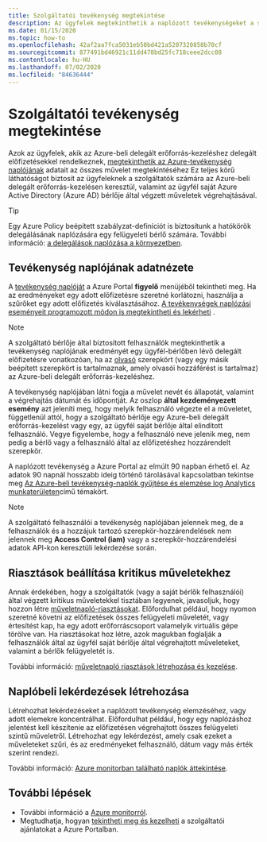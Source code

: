 ```yaml
---
title: Szolgáltatói tevékenység megtekintése
description: Az ügyfelek megtekinthetik a naplózott tevékenységeket a szolgáltatók által az Azure-beli delegált erőforrás-kezelésen keresztül végrehajtott műveletek megtekintéséhez.
ms.date: 01/15/2020
ms.topic: how-to
ms.openlocfilehash: 42af2aa7fca5031eb50bd421a5207320858b70cf
ms.sourcegitcommit: 877491bd46921c11dd478bd25fc718ceee2dcc08
ms.contentlocale: hu-HU
ms.lasthandoff: 07/02/2020
ms.locfileid: "84636444"
---
```

# <a name="view-service-provider-activity"></a>Szolgáltatói tevékenység megtekintése

Azok az ügyfelek, akik az Azure-beli delegált erőforrás-kezeléshez delegált előfizetésekkel rendelkeznek, [megtekinthetik az Azure-tevékenység naplójának](../../azure-monitor/platform/platform-logs-overview.md) adatait az összes művelet megtekintéséhez Ez teljes körű láthatóságot biztosít az ügyfeleknek a szolgáltatók számára az Azure-beli delegált erőforrás-kezelésen keresztül, valamint az ügyfél saját Azure Active Directory (Azure AD) bérlője által végzett műveletek végrehajtásával.

> [!TIP]
> Egy Azure Policy beépített szabályzat-definíciót is biztosítunk a hatókörök delegálásának naplózására egy felügyeleti bérlő számára. További információ: [a delegálások naplózása a környezetben](view-manage-service-providers.md#audit-delegations-in-your-environment).

## <a name="view-activity-log-data"></a>Tevékenység naplójának adatnézete

A [tevékenység naplóját](../../azure-monitor/platform/activity-log-view.md) a Azure Portal **figyelő** menüjéből tekintheti meg. Ha az eredményeket egy adott előfizetésre szeretné korlátozni, használja a szűrőket egy adott előfizetés kiválasztásához. [A tevékenységek naplózási eseményeit programozott módon is megtekintheti és lekérheti](../../azure-monitor/platform/activity-log-view.md) .

> [!NOTE]
> A szolgáltató bérlője által biztosított felhasználók megtekinthetik a tevékenység naplójának eredményét egy ügyfél-bérlőben lévő delegált előfizetésre vonatkozóan, ha az [olvasó](../../role-based-access-control/built-in-roles.md#reader) szerepkört (vagy egy másik beépített szerepkört is tartalmaznak, amely olvasói hozzáférést is tartalmaz) az Azure-beli delegált erőforrás-kezeléshez.

A tevékenység naplójában látni fogja a művelet nevét és állapotát, valamint a végrehajtás dátumát és időpontját. Az oszlop **által kezdeményezett esemény** azt jeleníti meg, hogy melyik felhasználó végezte el a műveletet, függetlenül attól, hogy a szolgáltató bérlője egy Azure-beli delegált erőforrás-kezelést vagy egy, az ügyfél saját bérlője által elindított felhasználó. Vegye figyelembe, hogy a felhasználó neve jelenik meg, nem pedig a bérlő vagy a felhasználó által az előfizetéshez hozzárendelt szerepkör.

A naplózott tevékenység a Azure Portal az elmúlt 90 napban érhető el. Az adatok 90 napnál hosszabb ideig történő tárolásával kapcsolatban tekintse meg [Az Azure-beli tevékenység-naplók gyűjtése és elemzése log Analytics munkaterületen](../../azure-monitor/platform/activity-log-collect.md)című témakört.

> [!NOTE]
> A szolgáltató felhasználói a tevékenység naplójában jelennek meg, de a felhasználók és a hozzájuk tartozó szerepkör-hozzárendelések nem jelennek meg **Access Control (iam)** vagy a szerepkör-hozzárendelési adatok API-kon keresztüli lekérdezése során.

## <a name="set-alerts-for-critical-operations"></a>Riasztások beállítása kritikus műveletekhez

Annak érdekében, hogy a szolgáltatók (vagy a saját bérlők felhasználói) által végzett kritikus műveletekkel tisztában legyenek, javasoljuk, hogy hozzon létre [műveletnapló-riasztásokat](../../azure-monitor/platform/activity-log-alerts.md). Előfordulhat például, hogy nyomon szeretné követni az előfizetések összes felügyeleti műveletét, vagy értesítést kap, ha egy adott erőforráscsoport valamelyik virtuális gépe törölve van. Ha riasztásokat hoz létre, azok magukban foglalják a felhasználók által az ügyfél saját bérlője által végrehajtott műveleteket, valamint a bérlők felügyeletét is.

További információ: [műveletnapló riasztások létrehozása és kezelése](../../azure-monitor/platform/alerts-activity-log.md).

## <a name="create-log-queries"></a>Naplóbeli lekérdezések létrehozása

Létrehozhat lekérdezéseket a naplózott tevékenység elemzéséhez, vagy adott elemekre koncentrálhat. Előfordulhat például, hogy egy naplózáshoz jelentést kell készítenie az előfizetésen végrehajtott összes felügyeleti szintű műveletről. Létrehozhat egy lekérdezést, amely csak ezeket a műveleteket szűri, és az eredményeket felhasználó, dátum vagy más érték szerint rendezi.

További információ: [Azure monitorban található naplók áttekintése](../../azure-monitor/log-query/log-query-overview.md).

## <a name="next-steps"></a>További lépések

- További információ a [Azure monitorról](../../azure-monitor/index.yml).
- Megtudhatja, hogyan [tekintheti meg és kezelheti](view-manage-service-providers.md) a szolgáltatói ajánlatokat a Azure Portalban.